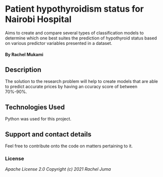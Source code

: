 # Patient hypothyroidism status for Nairobi Hospital #
 Aims to create and compare several types of classification models to determine which one best suites the prediction of hypothyroid status based on various predictor variables presented in a dataset.
#### By **Rachel Mukami**
## Description
The solution to the research problem will help to create models that are able to predict accurate prices by having an ccuracy score of between 70%-90%.
## Technologies Used
Python was used for this project.
## Support and contact details
Feel free to contribute onto the code on matters pertaining to it.
### License
*Apache License 2.0 Copyright (c) 2021 Rachel Juma*
